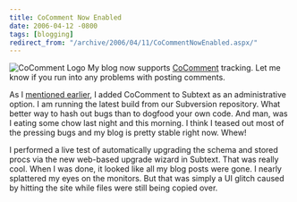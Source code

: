 ```yaml
---
title: CoComment Now Enabled
date: 2006-04-12 -0800
tags: [blogging]
redirect_from: "/archive/2006/04/11/CoCommentNowEnabled.aspx/"
---
```


![CoComment Logo](https://haacked.com/images/cocommentlogo.gif) My blog
now supports
[CoComment](http://cocomment.com/ "Comment Tracking System") tracking.
Let me know if you run into any problems with posting comments.

As I [mentioned
earlier](/archive/2006/04/04/CoCommentSupportInSubtext.aspx "CoComment Support In Subtext"),
I added CoComment to Subtext as an administrative option. I am running
the latest build from our Subversion repository. What better way to hash
out bugs than to dogfood your own code. And man, was I eating some chow
last night and this morning. I think I teased out most of the pressing
bugs and my blog is pretty stable right now. Whew!

I performed a live test of automatically upgrading the schema and stored
procs via the new web-based upgrade wizard in Subtext. That was really
cool. When I was done, it looked like all my blog posts were gone. I
nearly splattered my eyes on the monitors. But that was simply a UI
glitch caused by hitting the site while files were still being copied
over.

